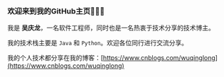 ### 欢迎来到我的GitHub主页👏👏👏

我是 **吴庆龙**，一名软件工程师，同时也是一名热衷于技术分享的技术博主。

我的技术栈主要是 `Java` 和 `Python`。欢迎各位同行进行交流分享。

我的个人技术都分享在我的博客：[https://www.cnblogs.com/wuqinglong](https://www.cnblogs.com/wuqinglong)
